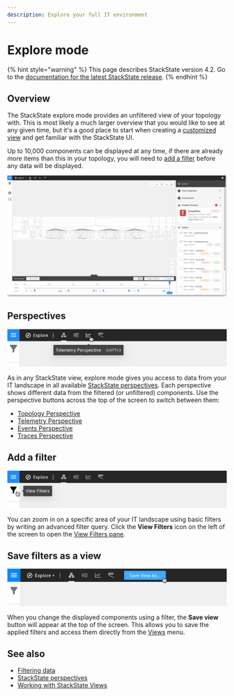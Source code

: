 ```yaml
---
description: Explore your full IT environment
---
```


# Explore mode

{% hint style="warning" %}
This page describes StackState version 4.2.
Go to the [documentation for the latest StackState release](https://docs.stackstate.com/).
{% endhint %}

## Overview

The StackState explore mode provides an unfiltered view of your topology with. This is most likely a much larger overview that you would like to see at any given time, but it's a good place to start when creating a [customized view](views/) and get familiar with the StackState UI.

Up to 10,000 components can be displayed at any time, if there are already more items than this in your topology, you will need to [add a filter](explore_mode.md#add-a-filter) before any data will be displayed.

![Explore mode](../.gitbook/assets/v42_explore_mode.png)

## Perspectives

![Perspectives](../.gitbook/assets/v42_perspective_buttons.png)

As in any StackState view, explore mode gives you access to data from your IT landscape in all available [StackState perspectives](introduction-to-stackstate/perspectives.md). Each perspective shows different data from the filtered \(or unfiltered\) components. Use the perspective buttons across the top of the screen to switch between them:

* [Topology Perspective](views/topology-perspective.md)
* [Telemetry Perspective](views/telemetry-perspective.md)
* [Events Perspective](views/events_perspective.md)
* [Traces Perspective](views/traces-perspective.md)

## Add a filter

![View Filters](../.gitbook/assets/v42_view_filters.png)

You can zoom in on a specific area of your IT landscape using basic filters by writing an advanced filter query. Click the **View Filters** icon on the left of the screen to open the [View Filters pane](views/filters.md).

## Save filters as a view

![Save view as](../.gitbook/assets/v42_save_view_as.png)

When you change the displayed components using a filter, the **Save view** button will appear at the top of the screen. This allows you to save the applied filters and access them directly from the [Views](views/) menu.

## See also

* [Filtering data](views/filters.md)
* [StackState perspectives](introduction-to-stackstate/perspectives.md)
* [Working with StackState Views](views/)

